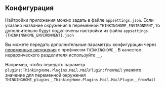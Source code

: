 ## Конфигурация

Найтройки приложения можно задать в файле `appsettings.json`. Если указано название окружения в переменной `THINKINGHOME_ENVIRONMENT`, то дополнительно будут подключены настройки из файла `appsettings.{THINKINGHOME_ENVIRONMENT}.json`

Вы можете передать дополнительные параметры конфигурации через [переменные окружения](https://docs.microsoft.com/ru-ru/dotnet/core/extensions/configuration-providers#environment-variable-configuration-provider) с префиксом `THINKINGHOME_`. В качестве иерархического разделителя используйте `__`.

Например, чтобы передать параметр `plugins:ThinkingHome.Plugins.Mail.MailPlugin:fromMail` укажите значение для переменной окружения `THINKINGHOME_plugins__ThinkingHome.Plugins.Mail.MailPlugin__fromMail`
